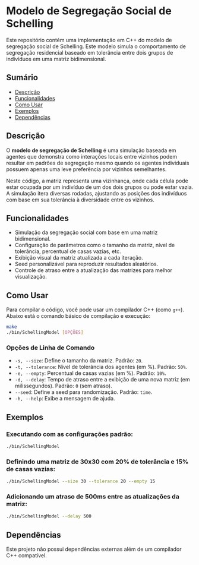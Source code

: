 # Modelo de Segregação Social de Schelling

Este repositório contém uma implementação em C++ do modelo de segregação social de Schelling. Este modelo simula o comportamento de segregação residencial baseado em tolerância entre dois grupos de indivíduos em uma matriz bidimensional.

## Sumário

- [Descrição](#descrição)
- [Funcionalidades](#funcionalidades)
- [Como Usar](#como-usar)
- [Exemplos](#exemplos)
- [Dependências](#dependências)

## Descrição

O **modelo de segregação de Schelling** é uma simulação baseada em agentes que demonstra como interações locais entre vizinhos podem resultar em padrões de segregação mesmo quando os agentes individuais possuem apenas uma leve preferência por vizinhos semelhantes.

Neste código, a matriz representa uma vizinhança, onde cada célula pode estar ocupada por um indivíduo de um dos dois grupos ou pode estar vazia. A simulação itera diversas rodadas, ajustando as posições dos indivíduos com base em sua tolerância à diversidade entre os vizinhos.

## Funcionalidades

- Simulação da segregação social com base em uma matriz bidimensional.
- Configuração de parâmetros como o tamanho da matriz, nível de tolerância, percentual de casas vazias, etc.
- Exibição visual da matriz atualizada a cada iteração.
- Seed personalizável para reproduzir resultados aleatórios.
- Controle de atraso entre a atualização das matrizes para melhor visualização.

## Como Usar

Para compilar o código, você pode usar um compilador C++ (como `g++`). Abaixo está o comando básico de compilação e execução:

```bash
make
./bin/SchellingModel [OPÇÕES]
```

### Opções de Linha de Comando

- `-s, --size`: Define o tamanho da matriz. Padrão: `20`.
- `-t, --tolerance`: Nível de tolerância dos agentes (em %). Padrão: `50%`.
- `-e, --empty`: Percentual de casas vazias (em %). Padrão: `10%`.
- `-d, --delay`: Tempo de atraso entre a exibição de uma nova matriz (em milissegundos). Padrão: `0` (sem atraso).
- `--seed`: Define a seed para randomização. Padrão: `time`.
- `-h, --help`: Exibe a mensagem de ajuda.

## Exemplos

### Executando com as configurações padrão:

```bash
./bin/SchellingModel
```

### Definindo uma matriz de 30x30 com 20% de tolerância e 15% de casas vazias:

```bash
./bin/SchellingModel --size 30 --tolerance 20 --empty 15
```

### Adicionando um atraso de 500ms entre as atualizações da matriz:

```bash
./bin/SchellingModel --delay 500
```

## Dependências

Este projeto não possui dependências externas além de um compilador C++ compatível.
